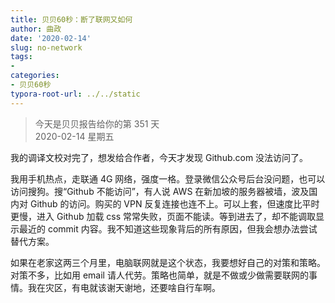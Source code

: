 ```yaml
---
title: 贝贝60秒：断了联网又如何
author: 曲政
date: '2020-02-14'
slug: no-network
tags:
- 
categories:
- 贝贝60秒
typora-root-url: ../../static
---
```

> 今天是贝贝报告给你的第 351 天   
> 2020-02-14 星期五 

我的调译文校对完了，想发给合作者，今天才发现 Github.com 没法访问了。

我用手机热点，走联通 4G 网络，强度一格。登录微信公众号后台没问题，也可以访问搜狗。搜“Github 不能访问”，有人说 AWS 在新加坡的服务器被墙，波及国内对 Github 的访问。购买的 VPN 反复连接也连不上。可以上套，但速度比平时更慢，进入 Github 加载 css 常常失败，页面不能读。等到进去了，却不能调取显示最近的 commit 内容。我不知道这些现象背后的所有原因，但我会想办法尝试替代方案。

如果在老家这两三个月里，电脑联网就是这个状态，我要想好自己的对策和策略。对策不多，比如用 email 请人代劳。策略也简单，就是不做或少做需要联网的事情。我在灾区，有电就该谢天谢地，还要啥自行车啊。